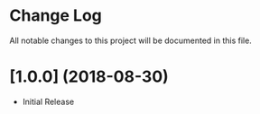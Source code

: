 # Change Log

All notable changes to this project will be documented in this file. 

# [1.0.0] (2018-08-30)

  * Initial Release